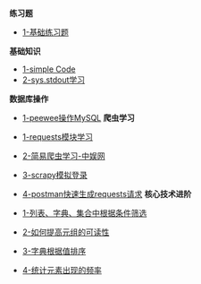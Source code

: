 **练习题**
+ [1-基础练习题](Python/Python练习题/Python练习用例.md)

**基础知识**
+ [1-simple Code](Python/Python常用代码/Simple_Code指北.md)
+ [2-sys.stdout学习](Python/Python基础记录/Python学习之sys.stdout.md)

**数据库操作**
+ [1-peewee操作MySQL](Python/Python操作数据库/peewee操作MySql.md)
**爬虫学习**
+ [1-requests模块学习](Python/Python爬虫学习/requests模块.md)
+ [2-简易爬虫学习-中娱网](Python/Python爬虫学习/scrapy模拟爬取中娱网.md)
+ [3-scrapy模拟登录](Python/Python爬虫学习/scrapy模拟登录.md)
+ [4-postman快速生成requests请求](Python/Python爬虫学习/postman快速生成request请求.md)
**核心技术进阶**

+ [1-列表、字典、集合中根据条件筛选](Python/Python核心技术进阶/列表、字典、集合中根据条件筛选)
+ [2-如何提高元组的可读性](Python/Python核心技术进阶/如何提高元组的可读性.md)
+ [3-字典根据值排序](Python/Python核心技术进阶/字典根据值排序.md)
+ [4-统计元素出现的频率](Python/Python核心技术进阶/统计元素出现的频率.md)

  

